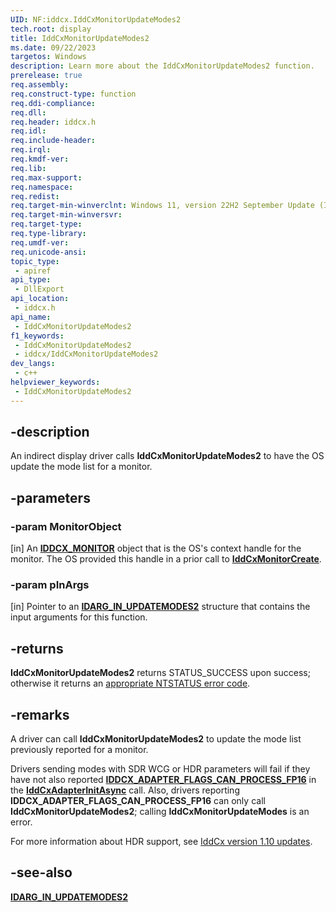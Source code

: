 ```yaml
---
UID: NF:iddcx.IddCxMonitorUpdateModes2
tech.root: display
title: IddCxMonitorUpdateModes2
ms.date: 09/22/2023
targetos: Windows
description: Learn more about the IddCxMonitorUpdateModes2 function.
prerelease: true
req.assembly: 
req.construct-type: function
req.ddi-compliance: 
req.dll: 
req.header: iddcx.h
req.idl: 
req.include-header: 
req.irql: 
req.kmdf-ver: 
req.lib: 
req.max-support: 
req.namespace: 
req.redist: 
req.target-min-winverclnt: Windows 11, version 22H2 September Update (IddCx version 1.10)
req.target-min-winversvr: 
req.target-type: 
req.type-library: 
req.umdf-ver: 
req.unicode-ansi: 
topic_type:
 - apiref
api_type:
 - DllExport
api_location:
 - iddcx.h
api_name:
 - IddCxMonitorUpdateModes2
f1_keywords:
 - IddCxMonitorUpdateModes2
 - iddcx/IddCxMonitorUpdateModes2
dev_langs:
 - c++
helpviewer_keywords:
 - IddCxMonitorUpdateModes2
---
```


## -description

An indirect display driver calls **IddCxMonitorUpdateModes2** to have the OS update the mode list for a monitor.

## -parameters

### -param MonitorObject

[in] An [**IDDCX_MONITOR**](/windows-hardware/drivers/display/iddcx-objects) object that is the OS's context handle for the monitor. The OS provided this handle in a prior call to [**IddCxMonitorCreate**](nf-iddcx-iddcxmonitorcreate.md).

### -param pInArgs

[in] Pointer to an [**IDARG_IN_UPDATEMODES2**](ns-iddcx-idarg_in_updatemodes2.md) structure that contains the input arguments for this function.

## -returns

**IddCxMonitorUpdateModes2** returns STATUS_SUCCESS upon success; otherwise it returns an [appropriate NTSTATUS error code](/windows-hardware/drivers/kernel/ntstatus-values).

## -remarks

A driver can call **IddCxMonitorUpdateModes2** to update the mode list previously reported for a monitor.

Drivers sending modes with SDR WCG or HDR parameters will fail if they have not also reported [**IDDCX_ADAPTER_FLAGS_CAN_PROCESS_FP16**](ne-iddcx-iddcx_adapter_flags.md) in the [**IddCxAdapterInitAsync**](nf-iddcx-iddcxadapterinitasync.md) call. Also, drivers reporting **IDDCX_ADAPTER_FLAGS_CAN_PROCESS_FP16** can only call **IddCxMonitorUpdateModes2**; calling **IddCxMonitorUpdateModes** is an error.

For more information about HDR support, see [IddCx version 1.10 updates](/windows-hardware/drivers/display/iddcx1.10-updates).

## -see-also

[**IDARG_IN_UPDATEMODES2**](ns-iddcx-idarg_in_updatemodes2.md)
